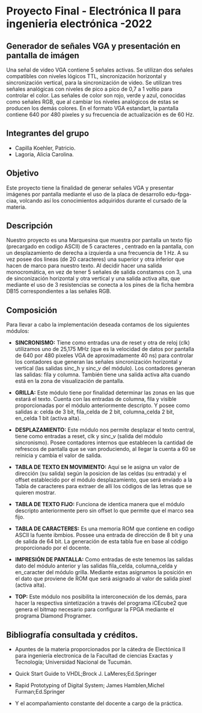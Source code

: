 # Proyecto Final - Electrónica II para ingenieria electrónica -2022

## Generador de señales VGA y presentación en pantalla de imágen
Una señal de video VGA contiene 5 señales activas. Se utilizan dos señales compatibles con niveles lógicos TTL, sincronización horizontal y sincronización vertical, para la sincronización de video. Se utilizan tres señales analógicas con niveles de pico a pico de 0,7 a 1 voltio para controlar el color. Las señales de color son rojo, verde y azul, conocidas como señales RGB, que al cambiar los niveles analógicos de estas se producen los demás colores.
En el formato VGA estandart, la pantalla contiene 640 por 480 pixeles y su frecuencia de actualización es de 60 Hz.  

## Integrantes del grupo
- Capilla Koehler, Patricio.
- Lagoria, Alicia Carolina.

## Objetivo
Este proyecto tiene la finalidad de generar señales VGA y presentar imágenes por pantalla mediante el uso de la placa de desarrollo edu-fpga-ciaa, volcando así los conocimientos adquiridos durante el cursado de la materia. 

## Descripción
Nuestro proyecto es una Marquesina que muestra por pantalla un texto fijo (precargado en codigo ASCII) de 5 caracteres , centrado en la pantalla, con un desplazamiento de derecha a izquierda a una frecuencia de 1 Hz. A su vez posee dos lineas (de 20 caracteres) una superior y otra inferior que hacen de marco para nuestro texto.
Al decidir hacer una salida monocromática, en vez de tener 5 señales de salida constamos con 3, una de sinconización horizontal y otra vertical y una salida activa alta, que mediante el uso de 3 resistencias se conecta a los pines de la ficha hembra DB15 correspondientes a las señales RGB.

## Composición
Para llevar a cabo la implementación deseada contamos de los siguientes  módulos:

- **SINCRONISMO:** Tiene como entradas una de reset y otra de reloj (clk) utilizamos uno de 25,175 MHz (que es la velocidad de datos por pantalla de 640 por 480 pixeles VGA de aproximadamente 40 ns) para controlar los contadores que generan las señales sincronización horizontal y vertical (las salidas sinc_h y sinc_v del módulo). Los contadores generan las salidas: fila y columna. También tiene una salida activa alta cuando está en la zona de visualización de pantalla.

- **GRILLA:** Este módulo tiene por finalidad determinar las zonas en las que estará el texto. Cuenta con las entradas de columna, fila y visible proporcionadas por el módulo anteriormente descripto. Y posee como salidas a: celda de 3 bit, fila_celda de 2 bit, columna_celda 2 bit, en_celda 1 bit (activa alta).

- **DESPLAZAMIENTO:** Este módulo nos permite desplazar el texto central, tiene como entradas a reset, clk y  sinc_v (salida del módulo sincronismo). Posee contadores internos que establecen la cantidad de refrescos de pantalla que se van produciendo, al llegar la cuenta a 60  se reinicia y cambia el valor de salida.

- **TABLA DE TEXTO EN MOVIMIENTO:** Aquí se le asigna un valor de dirección (su salida) según la posicion de las celdas (su entrada) y el offset establecido por el módulo desplazamiento, que será enviado a la Tabla de caracteres para extraer de allí los códigos de las letras que se quieren mostrar.

- **TABLA DE TEXTO FIJO:** Funciona de identica manera que el módulo descripto anteriormente pero sin offset lo que permite que el marco sea fijo.

- **TABLA DE CARACTERES:** Es una memoria ROM que contiene en codigo ASCII la fuente ibmbios. Possee una entrada de dirección de 8 bit y una de salida de 64 bit. La generación de esta tabla fue en base al código proporcionado por el docente.

- **IMPRESIÓN DE PANTALLA:** Como entradas de este tenemos las salidas dato del módulo anterior y las salidas fila_celda, columna_celda y en_caracter del módulo grilla. Mediante estas asignamos la posición en el dato que proviene de ROM que será asignado al valor de salida pixel (activa alta).

- **TOP:** Este módulo nos posibilita la interconecxión de los demás, para hacer la respectiva sintetización a través del programa iCEcube2 que genera el bitmap necesario para configurar la FPGA mediante el programa Diamond Programer.

## Bibliografía consultada y créditos.
- Apuntes de la materia proporcionados por la cátedra de Electónica II para ingeniería electronica de la Facultad de ciencias Exactas y Tecnología; Universidad Nacional de Tucumán.
- Quick Start Guide to VHDL;Brock J. LaMeres;Ed.Springer
- Rapid Prototyping of Digital System; James Hamblen,Michel Furman;Ed.Springer

- Y el acompañamiento constante del docente a cargo de la práctica.